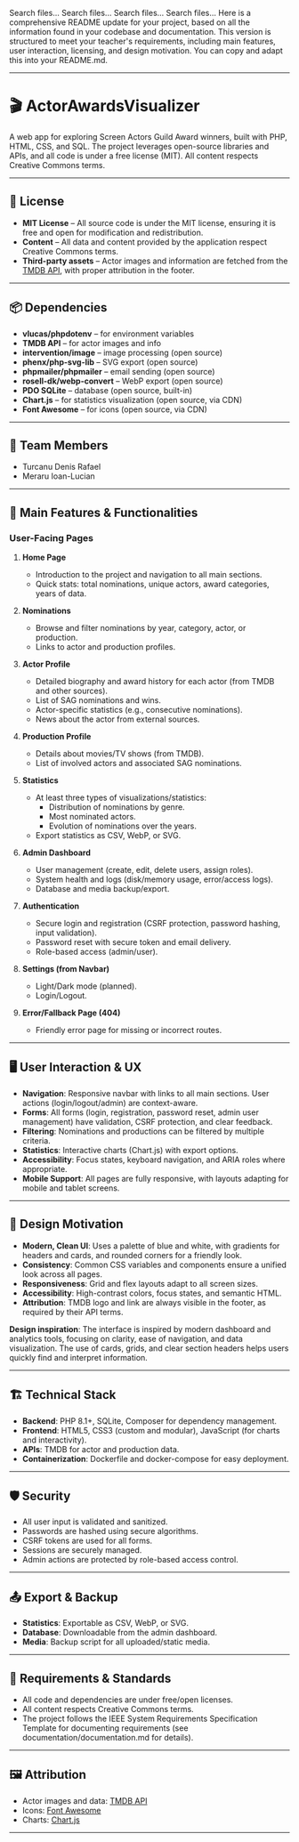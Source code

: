 Search files...
Search files...
Search files...
Search files...
Here is a comprehensive README update for your project, based on all the information found in your codebase and documentation. This version is structured to meet your teacher's requirements, including main features, user interaction, licensing, and design motivation. You can copy and adapt this into your README.md.

---

# 🎬 ActorAwardsVisualizer

A web app for exploring Screen Actors Guild Award winners, built with PHP, HTML, CSS, and SQL. The project leverages open-source libraries and APIs, and all code is under a free license (MIT). All content respects Creative Commons terms.

---

## 📜 License

- **MIT License** – All source code is under the MIT license, ensuring it is free and open for modification and redistribution.
- **Content** – All data and content provided by the application respect Creative Commons terms.
- **Third-party assets** – Actor images and information are fetched from the [TMDB API](https://www.themoviedb.org/documentation/api), with proper attribution in the footer.

---

## 📦 Dependencies

- **vlucas/phpdotenv** – for environment variables
- **TMDB API** – for actor images and info
- **intervention/image** – image processing (open source)
- **phenx/php-svg-lib** – SVG export (open source)
- **phpmailer/phpmailer** – email sending (open source)
- **rosell-dk/webp-convert** – WebP export (open source)
- **PDO SQLite** – database (open source, built-in)
- **Chart.js** – for statistics visualization (open source, via CDN)
- **Font Awesome** – for icons (open source, via CDN)

---

## 👥 Team Members

- Turcanu Denis Rafael
- Meraru Ioan-Lucian

---

## 📝 Main Features & Functionalities

### User-Facing Pages

1. **Home Page**
   - Introduction to the project and navigation to all main sections.
   - Quick stats: total nominations, unique actors, award categories, years of data.

2. **Nominations**
   - Browse and filter nominations by year, category, actor, or production.
   - Links to actor and production profiles.

3. **Actor Profile**
   - Detailed biography and award history for each actor (from TMDB and other sources).
   - List of SAG nominations and wins.
   - Actor-specific statistics (e.g., consecutive nominations).
   - News about the actor from external sources.

4. **Production Profile**
   - Details about movies/TV shows (from TMDB).
   - List of involved actors and associated SAG nominations.

5. **Statistics**
   - At least three types of visualizations/statistics:
     - Distribution of nominations by genre.
     - Most nominated actors.
     - Evolution of nominations over the years.
   - Export statistics as CSV, WebP, or SVG.

6. **Admin Dashboard**
   - User management (create, edit, delete users, assign roles).
   - System health and logs (disk/memory usage, error/access logs).
   - Database and media backup/export.

7. **Authentication**
   - Secure login and registration (CSRF protection, password hashing, input validation).
   - Password reset with secure token and email delivery.
   - Role-based access (admin/user).

8. **Settings (from Navbar)**
   - Light/Dark mode (planned).
   - Login/Logout.

9. **Error/Fallback Page (404)**
   - Friendly error page for missing or incorrect routes.

---

## 🖥️ User Interaction & UX

- **Navigation**: Responsive navbar with links to all main sections. User actions (login/logout/admin) are context-aware.
- **Forms**: All forms (login, registration, password reset, admin user management) have validation, CSRF protection, and clear feedback.
- **Filtering**: Nominations and productions can be filtered by multiple criteria.
- **Statistics**: Interactive charts (Chart.js) with export options.
- **Accessibility**: Focus states, keyboard navigation, and ARIA roles where appropriate.
- **Mobile Support**: All pages are fully responsive, with layouts adapting for mobile and tablet screens.

---

## 🎨 Design Motivation

- **Modern, Clean UI**: Uses a palette of blue and white, with gradients for headers and cards, and rounded corners for a friendly look.
- **Consistency**: Common CSS variables and components ensure a unified look across all pages.
- **Responsiveness**: Grid and flex layouts adapt to all screen sizes.
- **Accessibility**: High-contrast colors, focus states, and semantic HTML.
- **Attribution**: TMDB logo and link are always visible in the footer, as required by their API terms.

**Design inspiration**: The interface is inspired by modern dashboard and analytics tools, focusing on clarity, ease of navigation, and data visualization. The use of cards, grids, and clear section headers helps users quickly find and interpret information.

---

## 🏗️ Technical Stack

- **Backend**: PHP 8.1+, SQLite, Composer for dependency management.
- **Frontend**: HTML5, CSS3 (custom and modular), JavaScript (for charts and interactivity).
- **APIs**: TMDB for actor and production data.
- **Containerization**: Dockerfile and docker-compose for easy deployment.

---

## 🛡️ Security

- All user input is validated and sanitized.
- Passwords are hashed using secure algorithms.
- CSRF tokens are used for all forms.
- Sessions are securely managed.
- Admin actions are protected by role-based access control.

---

## 📤 Export & Backup

- **Statistics**: Exportable as CSV, WebP, or SVG.
- **Database**: Downloadable from the admin dashboard.
- **Media**: Backup script for all uploaded/static media.

---

## 📝 Requirements & Standards

- All code and dependencies are under free/open licenses.
- All content respects Creative Commons terms.
- The project follows the IEEE System Requirements Specification Template for documenting requirements (see documentation/documentation.md for details).

---

## 🖼️ Attribution

- Actor images and data: [TMDB API](https://www.themoviedb.org/documentation/api)
- Icons: [Font Awesome](https://fontawesome.com/)
- Charts: [Chart.js](https://www.chartjs.org/)

---
